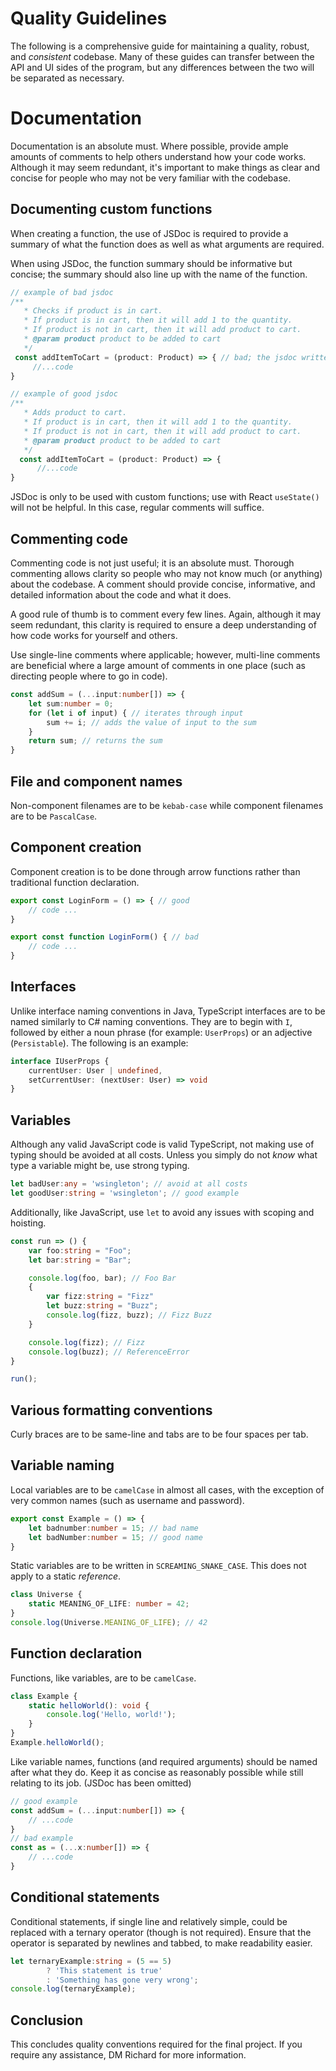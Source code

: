 ﻿# Quality Guidelines
The following is a comprehensive guide for maintaining a quality, robust, and *consistent* codebase. Many of these guides can transfer between the API and UI sides of the program, but any differences between the two will be separated as necessary. 

# Documentation
Documentation is an absolute must. Where possible, provide ample amounts of comments to help others understand how your code works. Although it may seem redundant, it's important to make things as clear and concise for people who may not be very familiar with the codebase.

## Documenting custom functions
When creating a function, the use of JSDoc is required to provide a summary of what the function does as well as what arguments are required.

When using JSDoc, the function summary should be informative but concise; the summary should also line up with the name of the function.

```ts
// example of bad jsdoc
/**
   * Checks if product is in cart.
   * If product is in cart, then it will add 1 to the quantity.
   * If product is not in cart, then it will add product to cart.
   * @param product product to be added to cart
   */
 const addItemToCart = (product: Product) => { // bad; the jsdoc written lines up more with a function called isInCart()
	 //...code
}
```
```ts
// example of good jsdoc
/**
   * Adds product to cart.
   * If product is in cart, then it will add 1 to the quantity.
   * If product is not in cart, then it will add product to cart.
   * @param product product to be added to cart
   */
  const addItemToCart = (product: Product) => {
	  //...code
}
```
JSDoc is only to be used with custom functions; use with React `useState()` will not be helpful. In this case, regular comments will suffice.

## Commenting code

Commenting code is not just useful; it is an absolute must. Thorough commenting allows clarity so people who may not know much (or anything) about the codebase. A comment should provide concise, informative, and detailed information about the code and what it does. 

A good rule of thumb is to comment every few lines. Again, although it may seem redundant, this clarity is required to ensure a deep understanding of how code works for yourself and others.

Use single-line comments where applicable; however, multi-line comments are beneficial where a large amount of comments in one place (such as directing people where to go  in code). 
```ts
const addSum = (...input:number[]) => {
    let sum:number = 0;
    for (let i of input) { // iterates through input
        sum += i; // adds the value of input to the sum
    }
    return sum; // returns the sum
}
```
## File and component names
Non-component filenames are to be `kebab-case` while component filenames are to be `PascalCase`.  

## Component creation
Component creation is to be done through arrow functions rather than traditional function declaration.
```ts
export const LoginForm = () => { // good
	// code ...
}
```
```ts
export const function LoginForm() { // bad
	// code ...
}
```
## Interfaces
Unlike interface naming conventions in Java, TypeScript interfaces are to be named similarly to C# naming conventions. They are to begin with `I`, followed by either a noun phrase (for example: `UserProps`) or an adjective (`Persistable`). The following is an example:
```ts
interface IUserProps {
	currentUser: User | undefined,
	setCurrentUser: (nextUser: User) => void
}
```
## Variables
Although any valid JavaScript code is valid TypeScript, not making use of typing should be avoided at all costs. Unless you simply do not *know* what type a variable might be, use strong typing.
```ts
let badUser:any = 'wsingleton'; // avoid at all costs
let goodUser:string = 'wsingleton'; // good example
```

Additionally, like JavaScript, use `let` to avoid any issues with scoping and hoisting. 

```ts
const run => () {
    var foo:string = "Foo";
    let bar:string = "Bar";

    console.log(foo, bar); // Foo Bar
    {
        var fizz:string = "Fizz"
        let buzz:string = "Buzz";
        console.log(fizz, buzz); // Fizz Buzz
    }

    console.log(fizz); // Fizz
    console.log(buzz); // ReferenceError
}

run();
```

## Various formatting conventions
Curly braces are to be same-line and tabs are to be four spaces per tab.

## Variable naming
Local variables are to be `camelCase` in almost all cases, with the exception of very common names (such as username and password). 
```ts
export const Example = () => {
	let badnumber:number = 15; // bad name
	let badNumber:number = 15; // good name
}
```
Static variables are to be written in `SCREAMING_SNAKE_CASE`. This does not apply to a static *reference*. 
```ts
class Universe {
	static MEANING_OF_LIFE: number = 42; 
}
console.log(Universe.MEANING_OF_LIFE); // 42
```
## Function declaration
Functions, like variables, are to be `camelCase`. 
```ts
class Example {
	static helloWorld(): void {
		console.log('Hello, world!');
	}
}
Example.helloWorld();
```
Like variable names, functions (and required arguments) should be named after what they do. Keep it as concise as reasonably possible while still relating to its job. (JSDoc has been omitted)
```ts
// good example
const addSum = (...input:number[]) => {
	// ...code
}
// bad example
const as = (...x:number[]) => {
	// ...code
}
```
## Conditional statements
Conditional statements, if single line and relatively simple, could be replaced with a ternary operator (though is not required). Ensure that the operator is separated by newlines and tabbed, to make readability easier.
```ts
let ternaryExample:string = (5 == 5) 
		? 'This statement is true'
		: 'Something has gone very wrong';
console.log(ternaryExample);
```
## Conclusion
This concludes quality conventions required for the final project. If you require any assistance, DM Richard for more information.
